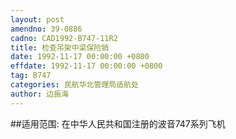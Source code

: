 ```yaml
---
layout: post
amendno: 39-0886
cadno: CAD1992-B747-11R2
title: 检查吊架中梁保险销
date: 1992-11-17 00:00:00 +0800
effdate: 1992-11-17 00:00:00 +0800
tag: B747
categories: 民航华北管理局适航处
author: 边振海
---
```


##适用范围:
在中华人民共和国注册的波音747系列飞机


